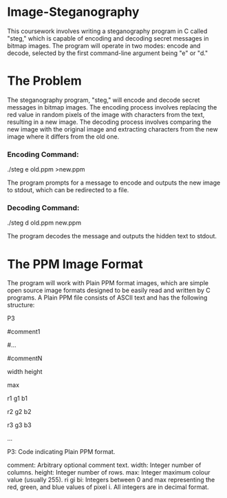 # Image-Steganography
This coursework involves writing a steganography program in C called "steg," which is capable of encoding and decoding secret messages in bitmap images. The program will operate in two modes: encode and decode, selected by the first command-line argument being "e" or "d."

# The Problem
The steganography program, "steg," will encode and decode secret messages in bitmap images. The encoding process involves replacing the red value in random pixels of the image with characters from the text, resulting in a new image. The decoding process involves comparing the new image with the original image and extracting characters from the new image where it differs from the old one.

<h3>Encoding Command:</h3>

./steg e old.ppm >new.ppm

The program prompts for a message to encode and outputs the new image to stdout, which can be redirected to a file.

<h3>Decoding Command:</h3>

./steg d old.ppm new.ppm

The program decodes the message and outputs the hidden text to stdout.

# The PPM Image Format
The program will work with Plain PPM format images, which are simple open source image formats designed to be easily read and written by C programs. A Plain PPM file consists of ASCII text and has the following structure:

P3

#comment1

#...

#commentN

width height

max

r1 g1 b1

r2 g2 b2

r3 g3 b3

...

P3: Code indicating Plain PPM format.

comment: Arbitrary optional comment text.
width: Integer number of columns.
height: Integer number of rows.
max: Integer maximum colour value (usually 255).
ri gi bi: Integers between 0 and max representing the red, green, and blue values of pixel i.
All integers are in decimal format.

